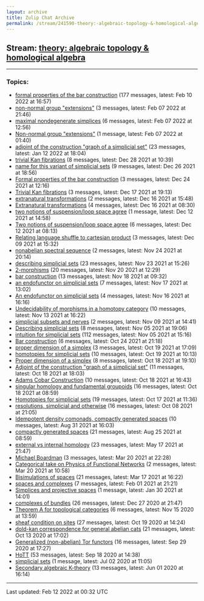 ```yaml
---
layout: archive
title: Zulip Chat Archive
permalink: /stream/241590-theory:-algebraic-topology-&-homological-algebra/index.html
---
```


## Stream: [theory: algebraic topology & homological algebra](https://mattecapu.github.io/ct-zulip-archive/stream/241590-theory:-algebraic-topology-&-homological-algebra/index.html)
---

### Topics:

* [formal properties of the bar construction](topic/formal.20properties.20of.20the.20bar.20construction.html) (177 messages, latest: Feb 10 2022 at 16:57)
* [non-normal group "extensions"](topic/non-normal.20group.20.22extensions.22.html) (3 messages, latest: Feb 07 2022 at 21:46)
* [maximal nondegenerate simplices](topic/maximal.20nondegenerate.20simplices.html) (6 messages, latest: Feb 07 2022 at 12:56)
* [Non-normal group "extensions"](topic/Non-normal.20group.20.22extensions.22.html) (1 message, latest: Feb 07 2022 at 01:40)
* [adjoint of the construction "graph of a simplicial set"](topic/adjoint.20of.20the.20construction.20.22graph.20of.20a.20simplicial.20set.22.html) (23 messages, latest: Jan 12 2022 at 18:04)
* [trivial Kan fibrations](topic/trivial.20Kan.20fibrations.html) (8 messages, latest: Dec 28 2021 at 10:39)
* [name for this variant of simplicial sets](topic/name.20for.20this.20variant.20of.20simplicial.20sets.html) (9 messages, latest: Dec 26 2021 at 18:56)
* [Formal properties of the bar construction](topic/Formal.20properties.20of.20the.20bar.20construction.html) (3 messages, latest: Dec 24 2021 at 12:16)
* [Trivial Kan fibrations](topic/Trivial.20Kan.20fibrations.html) (3 messages, latest: Dec 17 2021 at 19:13)
* [extranatural transformations](topic/extranatural.20transformations.html) (2 messages, latest: Dec 16 2021 at 15:48)
* [Extranatural transformations](topic/Extranatural.20transformations.html) (4 messages, latest: Dec 16 2021 at 08:30)
* [two notions of suspension/loop space agree](topic/two.20notions.20of.20suspension.2Floop.20space.20agree.html) (1 message, latest: Dec 12 2021 at 14:58)
* [Two notions of suspension/loop space agree](topic/Two.20notions.20of.20suspension.2Floop.20space.20agree.html) (6 messages, latest: Dec 12 2021 at 08:13)
* [Relating language shuffle to cartesian product](topic/Relating.20language.20shuffle.20to.20cartesian.20product.html) (3 messages, latest: Dec 09 2021 at 15:32)
* [nonabelian spectral sequence](topic/nonabelian.20spectral.20sequence.html) (2 messages, latest: Nov 24 2021 at 20:14)
* [describing simplicial sets](topic/describing.20simplicial.20sets.html) (23 messages, latest: Nov 23 2021 at 15:26)
* [2-morphisms](topic/2-morphisms.html) (20 messages, latest: Nov 20 2021 at 12:29)
* [bar construction](topic/bar.20construction.html) (13 messages, latest: Nov 18 2021 at 09:32)
* [an endofunctor on simplicial sets](topic/an.20endofunctor.20on.20simplicial.20sets.html) (7 messages, latest: Nov 17 2021 at 13:02)
* [An endofunctor on simplicial sets](topic/An.20endofunctor.20on.20simplicial.20sets.html) (4 messages, latest: Nov 16 2021 at 16:16)
* [Undecidability of morphisms in a homotopy category](topic/Undecidability.20of.20morphisms.20in.20a.20homotopy.20category.html) (10 messages, latest: Nov 13 2021 at 16:22)
* [simplicial subsets and nerves](topic/simplicial.20subsets.20and.20nerves.html) (2 messages, latest: Nov 09 2021 at 14:41)
* [Describing simplicial sets](topic/Describing.20simplicial.20sets.html) (8 messages, latest: Nov 05 2021 at 19:06)
* [intuition for simplicial sets](topic/intuition.20for.20simplicial.20sets.html) (112 messages, latest: Nov 05 2021 at 15:16)
* [Bar construction](topic/Bar.20construction.html) (6 messages, latest: Oct 24 2021 at 21:18)
* [proper dimension of a simplex](topic/proper.20dimension.20of.20a.20simplex.html) (3 messages, latest: Oct 19 2021 at 17:09)
* [homotopies for simplicial sets](topic/homotopies.20for.20simplicial.20sets.html) (10 messages, latest: Oct 19 2021 at 10:13)
* [Proper dimension of a simplex](topic/Proper.20dimension.20of.20a.20simplex.html) (8 messages, latest: Oct 18 2021 at 19:10)
* [Adjoint of the construction "graph of a simplicial set"](topic/Adjoint.20of.20the.20construction.20.22graph.20of.20a.20simplicial.20set.22.html) (11 messages, latest: Oct 18 2021 at 18:03)
* [Adams Cobar Construction](topic/Adams.20Cobar.20Construction.html) (10 messages, latest: Oct 18 2021 at 16:43)
* [singular homology and fundamental groupoids](topic/singular.20homology.20and.20fundamental.20groupoids.html) (16 messages, latest: Oct 18 2021 at 08:59)
* [Homotopies for simplicial sets](topic/Homotopies.20for.20simplicial.20sets.html) (19 messages, latest: Oct 17 2021 at 11:36)
* [resolutions, simplicial and otherwise](topic/resolutions.2C.20simplicial.20and.20otherwise.html) (16 messages, latest: Oct 08 2021 at 21:05)
* [Idempotent density comonads, compactly generated spaces](topic/Idempotent.20density.20comonads.2C.20compactly.20generated.20spaces.html) (10 messages, latest: Aug 31 2021 at 16:03)
* [compactly generated spaces](topic/compactly.20generated.20spaces.html) (21 messages, latest: Aug 25 2021 at 08:59)
* [external vs internal homology](topic/external.20vs.20internal.20homology.html) (23 messages, latest: May 17 2021 at 21:47)
* [Michael Boardman](topic/Michael.20Boardman.html) (3 messages, latest: Mar 20 2021 at 22:28)
* [Categorical take on Physics of Functional Networks](topic/Categorical.20take.20on.20Physics.20of.20Functional.20Networks.html) (2 messages, latest: Mar 20 2021 at 10:58)
* [Bisimulations of spaces](topic/Bisimulations.20of.20spaces.html) (21 messages, latest: Mar 17 2021 at 16:22)
* [spaces and complexes](topic/spaces.20and.20complexes.html) (7 messages, latest: Feb 01 2021 at 21:21)
* [Simplices and projective spaces](topic/Simplices.20and.20projective.20spaces.html) (1 message, latest: Jan 30 2021 at 14:01)
* [complexes of bundles](topic/complexes.20of.20bundles.html) (26 messages, latest: Dec 27 2020 at 21:47)
* [Theorem A for topological categories](topic/Theorem.20A.20for.20topological.20categories.html) (6 messages, latest: Nov 15 2020 at 13:59)
* [sheaf condition on sites](topic/sheaf.20condition.20on.20sites.html) (27 messages, latest: Oct 19 2020 at 14:24)
* [dold-kan correspondence for general abelian cats](topic/dold-kan.20correspondence.20for.20general.20abelian.20cats.html) (21 messages, latest: Oct 13 2020 at 17:02)
* [Generalized (non-abelian) Tor functors](topic/Generalized.20(non-abelian).20Tor.20functors.html) (16 messages, latest: Sep 29 2020 at 17:27)
* [HoTT](topic/HoTT.html) (53 messages, latest: Sep 18 2020 at 14:38)
* [simplicial sets](topic/simplicial.20sets.html) (1 message, latest: Jul 02 2020 at 11:05)
* [Secondary algebraic K-theory](topic/Secondary.20algebraic.20K-theory.html) (13 messages, latest: Jun 01 2020 at 16:14)

<hr><p>Last updated: Feb 12 2022 at 00:32 UTC</p>